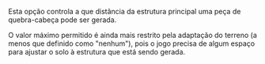 Esta opção controla a que distância da estrutura principal uma peça de quebra-cabeça pode ser gerada.

O valor máximo permitido é ainda mais restrito pela adaptação do terreno (a menos que definido como "nenhum"), pois o jogo precisa de algum espaço para ajustar o solo à estrutura que está sendo gerada.